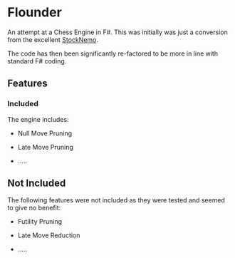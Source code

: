 # Flounder

An attempt at a Chess Engine in F#. This was initially was just a conversion from the excellent [StockNemo](https://github.com/TheBlackPlague/StockNemo).

The code has then been significantly re-factored to be more in line with standard F# coding.

## Features

### Included

The engine includes:

- Null Move Pruning

- Late Move Pruning

- .....

## Not Included

The following features were not included as they were tested and seemed to give no benefit:

- Futility Pruning

- Late Move Reduction

- .....

